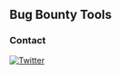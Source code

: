 ## Bug Bounty Tools


### Contact
[![Twitter](https://img.shields.io/badge/twitter-@1ndianl33t-blue.svg)](https://twitter.com/1ndianl33t)
